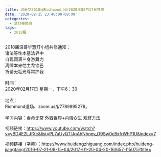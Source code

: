 ```yaml
---
title: 温哥华2018届Richmond小组2020年02月17日共修
date: '2020-02-15 23:48:09-08:00'
categories:
  - 慧灯禅修班
tags:
  - 2018届
---
```

2018届温哥华慧灯小组共修通知：\
诸法等性本基法界中\
自现圆满三身游舞力\
离障本来怙主龙钦巴\
祈请无垢光尊常护我\
\
时间：\
2020年02月17日 星期一，下午6：30\
\
地点：\
Richmond道场、zoom.us/j/7789995278。\
\
学习内容：寿命无常 外器世界+内情众生 观修方法

视频链接：https://www.youtube.com/watch?v=yBD4E2LJfXc&list=PL7aUyQTIJqAhNhpev_O9Sw0cBxfrWhP1U&index=7

视频链接（字幕）：https://www.huidengzhiguang.com/index.php/huideng-jiangtang/2016-07-21-09-15-04/2017-01-20-04-20-16/657-l15075?title=
